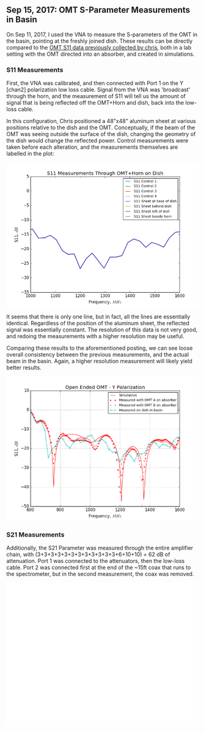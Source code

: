 ## Sep 15, 2017: OMT S-Parameter Measurements in Basin

On Sep 11, 2017, I used the VNA to measure the S-parameters of the OMT in the
basin, pointing at the freshly joined dish. These results can be directly
compared to the [OMT S11 data previously collected by chris](../20170321_new_omt/index.md), both in a lab
setting with the OMT directed into an absorber, and created in simulations.

### S11 Measurements

First, the VNA was calibrated, and then connected with Port 1 on the Y [chan2]
polarization low loss cable. Signal from the VNA was 'broadcast' through the
horn, and the measurement of S11 will tell us the amount of signal that is being
reflected off the OMT+Horn and dish, back into the low-loss cable.

In this configuration, Chris positioned a 48"x48" aluminum sheet at various
positions relative to the dish and the OMT. Conceptually, if the beam of the OMT
was seeing outside the surface of the dish, changing the geometry of the dish
would change the reflected power. Control measurements were taken before each
alteration, and the measurements themselves are labelled in the plot:

![S11-1](S11_BeforeAfter.png)

It seems that there is only one line, but in fact, all the lines are essentially
identical. Regardless of the position of the aluminum sheet, the reflected signal
was essentially constant. The resolution of this data is not very good, and
redoing the measurements with a higher resolution may be useful.

Comparing these results to the aforementioned posting, we can see loose overall
consistency between the previous measurements, and the actual beam in the basin.
Again, a higher resolution measurement will likely yield better results.

![B&A](S11_OMT_Updated.png)

### S21 Measurements

Additionally, the S21 Parameter was measured through the entire amplifier chain,
with (3+3+3+3+3+3+3+3+3+3+3+3+6+10+10) = 62 dB of attenuation.
Port 1 was connected to the attenuators, then the low-loss cable.
Port 2 was connected first at the end of the ~15ft coax that runs to the
spectrometer, but in the second measurement, the coax was removed.

![S21](S21_Meas.png)

